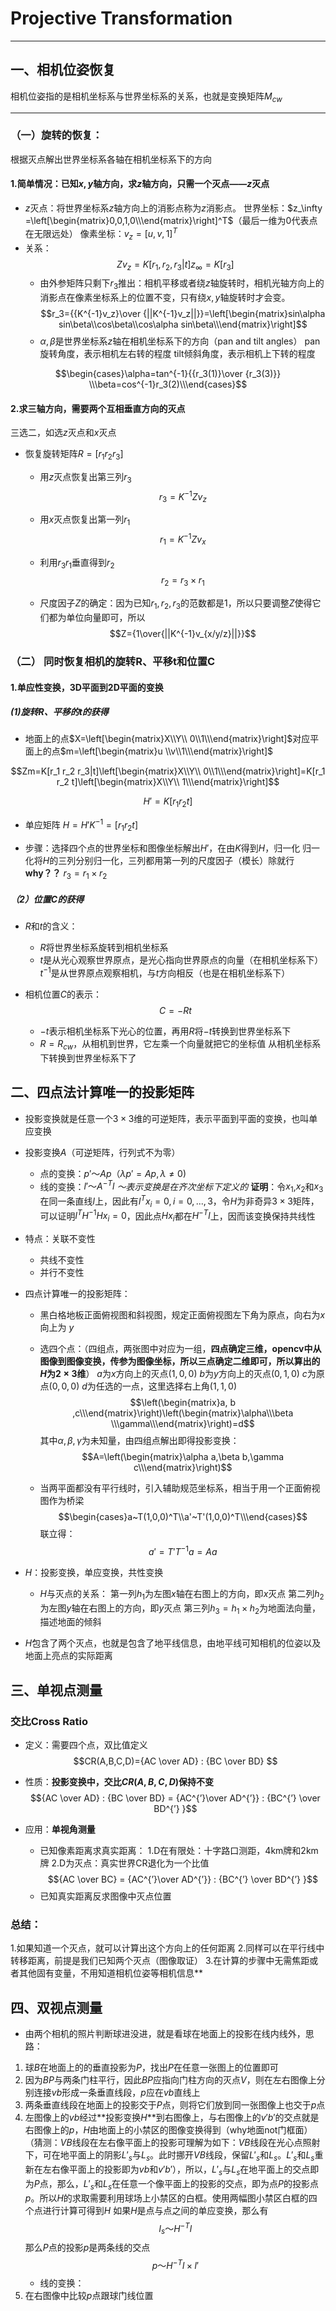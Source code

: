 # Projective Transformation



---

## 一、相机位姿恢复
相机位姿指的是相机坐标系与世界坐标系的关系，也就是变换矩阵$M_{cw}$

---
### （一）旋转的恢复：
根据灭点解出世界坐标系各轴在相机坐标系下的方向


#### 1.简单情况：已知$x,y$轴方向，求$z$轴方向，只需一个灭点——$z$灭点

- $z$灭点：将世界坐标系$z$轴方向上的消影点称为$z$消影点。
    世界坐标：$z_\infty =\left[\begin{matrix}0,0,1,0\\\end{matrix}\right]^T$（最后一维为0代表点在无限远处）
    像素坐标：$v_z=[u,v,1]^T$
- 关系：$$Zv_z=K[r_1,r_2,r_3|t]z_\infty=K[r_3]$$
    - 由外参矩阵只剩下$r_3$推出：相机平移或者绕$z$轴旋转时，相机光轴方向上的消影点在像素坐标系上的位置不变，只有绕$x,y$轴旋转时才会变。
    $$r_3={{K^{-1}v_z}\over {||K^{-1}v_z||}}=\left[\begin{matrix}sin\alpha sin\beta\\cos\beta\\cos\alpha sin\beta\\\end{matrix}\right]$$
    - $\alpha,\beta$是世界坐标系$z$轴在相机坐标系下的方向（pan and tilt angles）
        pan旋转角度，表示相机左右转的程度
        tilt倾斜角度，表示相机上下转的程度

$$\begin{cases}\alpha=tan^{-1}{{r_3(1)}\over {r_3(3)}} \\\beta=cos^{-1}r_3(2)\\\end{cases}$$

#### 2.求三轴方向，需要两个互相垂直方向的灭点

三选二，如选$z$灭点和$x$灭点

- 恢复旋转矩阵$R=[r_1 r_2 r_3]$
    - 用$z$灭点恢复出第三列$r_3$$$r_3=K^{-1}Zv_z$$

    - 用$x$灭点恢复出第一列$r_1$$$r_1=K^{-1}Zv_x$$
    
    - 利用$r_3$$r_1$垂直得到$r_2$$$r_2=r_3\times r_1$$
    
    - 尺度因子$Z$的确定：因为已知$r_1,r_2,r_3$的范数都是1，所以只要调整$Z$使得它们都为单位向量即可，所以$$Z={1\over{||K^{-1}v_{x/y/z}||}}$$
    
### （二） 同时恢复相机的旋转R、平移t和位置C

#### 1.单应性变换，3D平面到2D平面的变换

##### (1)旋转R、平移的t的获得
- 地面上的点$X=\left[\begin{matrix}X\\Y\\ 0\\1\\\end{matrix}\right]$对应平面上的点$m=\left[\begin{matrix}u \\v\\1\\\end{matrix}\right]$

$$Zm=K[r_1 r_2 r_3|t]\left[\begin{matrix}X\\Y\\ 0\\1\\\end{matrix}\right]=K[r_1 r_2 t]\left[\begin{matrix}X\\Y\\ 1\\\end{matrix}\right]$$

$$H'=K[r_1 r_2 t]$$

- 单应矩阵 $H=H'K^{-1}=[r_1 r_2 t]$

- 步骤：选择四个点的世界坐标和图像坐标解出$H'$，在由$K$得到$H$，归一化
    归一化将$H$的三列分别归一化，三列都用第一列的尺度因子（模长）除就行**why？？**
    $r_3=r_1\times r_2$

##### （2）位置C的获得

- $R$和$t$的含义：
    - $R$将世界坐标系旋转到相机坐标系
    - $t$是从光心观察世界原点，是光心指向世界原点的向量（在相机坐标系下）
    $t^{-1}$是从世界原点观察相机，与$t$方向相反（也是在相机坐标系下）

- 相机位置$C$的表示：$$C=-Rt$$
    - $-t$表示相机坐标系下光心的位置，再用$R$将$-t$转换到世界坐标系下
    - $R=R_{cw}$，从相机到世界，它左乘一个向量就把它的坐标值                                                                                                                                                                                                                                                                                                                                                                                                                                                                                                                                                                                                                                                                                                                                                                                                                                                                                                                                                                                                                                                                                                                                                                                                                                                                                                                                                                                                                                                                                                                                                                                                                                                                                                                                                                                                                                                                                                                                                                                                                                                                                                                                                                                                                                                                                                                                                                                                                                                                                                                                                                                                                                                                                                                                                                                                                                                                                                                                                                                                                                                                                                                                                                                                                                                                                                                                                                                                                                                                                                                                                                                                                                                                                                                                                                                                                                                                                                                                                                                                                                                                                                                                                                                                                                                                                                                                                                                                                                                                                                                                                                                                                                                                                                                                                                                                                                                                                                                                                                                                                                                        从相机坐标系下转换到世界坐标系下了

    
## 二、四点法计算唯一的投影矩阵

- 投影变换就是任意一个$3\times 3$维的可逆矩阵，表示平面到平面的变换，也叫单应变换

- 投影变换$A$（可逆矩阵，行列式不为零）
    - 点的变换：$p'～Ap$（$\lambda p'=Ap,{\lambda}\ne{0}$)
    - 线的变换：$l'～A^{-T}l$
    *～表示变换是在齐次坐标下定义的*
**证明**：令$x_1$,$x_2$和$x_3$在同一条直线$l$上，因此有$l^Tx_i=0,i=0,...,3$，令$H$为非奇异$3\times3$矩阵，可以证明$l^TH^{-1}Hx_i=0$，因此点$Hx_i$都在$H^{-T}l$上，因而该变换保持共线性
- 特点：关联不变性
    - 共线不变性
    - 并行不变性
- 四点计算唯一的投影矩阵：
    - 黑白格地板正面俯视图和斜视图，规定正面俯视图左下角为原点，向右为$x$向上为 $y$
    - 选四个点：（四组点，两张图中对应为一组，**四点确定三维，opencv中从图像到图像变换，传参为图像坐标，所以三点确定二维即可，所以算出的$H$为$2\times3$维**）
    $a$为$x$方向上的灭点$(1,0,0)$
    $b$为$y$方向上的灭点$(0,1,0)$
    $c$为原点$(0,0,0)$
    $d$为任选的一点，这里选择右上角$(1,1,0)$
    $$\left(\begin{matrix}a, b ,c\\\end{matrix}\right)\left(\begin{matrix}\alpha\\\beta \\\gamma\\\end{matrix}\right)=d$$
    其中$\alpha,\beta,\gamma$为未知量，由四组点解出即得投影变换：$$A=\left(\begin{matrix}\alpha a,\beta b,\gamma c\\\end{matrix}\right)$$

    - 当两平面都没有平行线时，引入辅助规范坐标系，相当于用一个正面俯视图作为桥梁
    $$\begin{cases}a~T(1,0,0)^T\\a'~T'(1,0,0)^T\\\end{cases}$$
    联立得：
    $$a'=T'T^{-1}a=Aa$$

- $H$：投影变换，单应变换，共性变换
    - $H$与灭点的关系：
    第一列$h_1$为左图$x$轴在右图上的方向，即$x$灭点
    第二列$h_2$为左图$y$轴在右图上的方向，即$y$灭点
    第三列$h_3=h_1 \times h_2$为地面法向量，描述地面的倾斜
- $H$包含了两个灭点，也就是包含了地平线信息，由地平线可知相机的位姿以及地面上亮点的实际距离


## 三、单视点测量

### 交比Cross Ratio

-  定义：需要四个点，双比值定义$$CR(A,B,C,D)={AC \over AD} : {BC \over BD} $$
- 性质：**投影变换中，交比$CR(A,B,C,D)$保持不变**$${AC \over AD} : {BC \over BD}  = {AC^{’}\over AD^{’}} : {BC^{’} \over BD^{’} }$$
    
- 应用：**单视角测量**
    - 已知像素距离求真实距离：
    1.D在有限处：十字路口测距，4km牌和2km牌
    2.D为灭点：真实世界CR退化为一个比值$${AC \over BC} = {AC^{’}\over AD^{’}} : {BC^{’} \over BD^{’} }$$
    - 已知真实距离反求图像中灭点位置


### 总结：
1.如果知道一个灭点，就可以计算出这个方向上的任何距离
2.同样可以在平行线中转移距离，前提是我们已知两个灭点（图像取证）
3.在计算的步骤中无需焦距或者其他固有变量，不用知道相机位姿等相机信息**

## 四、双视点测量

- 由两个相机的照片判断球进没进，就是看球在地面上的投影在线内线外，思路：

1. 球$B$在地面上的的垂直投影为$P$，找出$P$在任意一张图上的位置即可
2. 因为$BP$与两条门柱平行，因此$BP$应指向门柱方向的灭点$V$，则在左右图像上分别连接$vb$形成一条垂直线段，$p$应在$vb$直线上
3. 两条垂直线段在地面上的投影交于$P$点，则将它们放到同一张图像上也交于$p$点
4. 左图像上的$vb$经过**投影变换$H$**到右图像上，与右图像上的$v'b'$的交点就是右图像上的$p$，$H$由地面上的小禁区的图像变换得到（why地面not门框面）
（猜测：$VB$线段在左右像平面上的投影可理解为如下：$VB$线段在光心点照射下，可在地平面上的阴影$L'_s$与$L_s$。此时挪开$VB$线段，保留$L'_s$和$L_s$。$L'_s$和$L_s$重新在左右像平面上的投影即为$vb$和$v'b'$），所以，$L'_s$与$L_s$在地平面上的交点即为$P$点，那么，$L'_s$和$L_s$在任意一个像平面上的投影的交点，即为点$P$的投影点$p$。所以$H$的求取需要利用球场上小禁区的白框。使用两幅图小禁区白框的四个点进行计算可得到$H$
如果$H$是点与点之间的单应变换，那么有$$l_s～H^{-T}l$$
那么$P$点的投影$p$是两条线的交点$$p～H^{-T}l\times l'$$
    - 线的变换：
5. 在右图像中比较$p$点跟球门线位置



